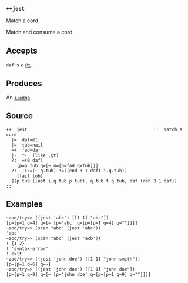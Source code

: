 ### `++jest`

Match a cord

Match and consume a cord.

Accepts
-------

`daf` is a [`@t`]().

Produces
--------

An [`++edge`]().

Source
------

    ++  jest                                                ::  match a cord
      |=  daf=@t
      |=  tub=nail
      =+  fad=daf
      |-  ^-  (like ,@t)
      ?:  =(0 daf)
        [p=p.tub q=[~ u=[p=fad q=tub]]]
      ?:  |(?=(~ q.tub) !=((end 3 1 daf) i.q.tub))
        (fail tub)
      $(p.tub (lust i.q.tub p.tub), q.tub t.q.tub, daf (rsh 3 1 daf))
    ::

Examples
--------

    ~zod/try=> ((jest 'abc') [[1 1] "abc"])
    [p=[p=1 q=4] q=[~ [p='abc' q=[p=[p=1 q=4] q=""]]]]
    ~zod/try=> (scan "abc" (jest 'abc'))
    'abc'
    ~zod/try=> (scan "abc" (jest 'acb'))
    ! {1 2}
    ! 'syntax-error'
    ! exit
    ~zod/try=> ((jest 'john doe') [[1 1] "john smith"])
    [p=[p=1 q=6] q=~]
    ~zod/try=> ((jest 'john doe') [[1 1] "john doe"])
    [p=[p=1 q=9] q=[~ [p='john doe' q=[p=[p=1 q=9] q=""]]]]


